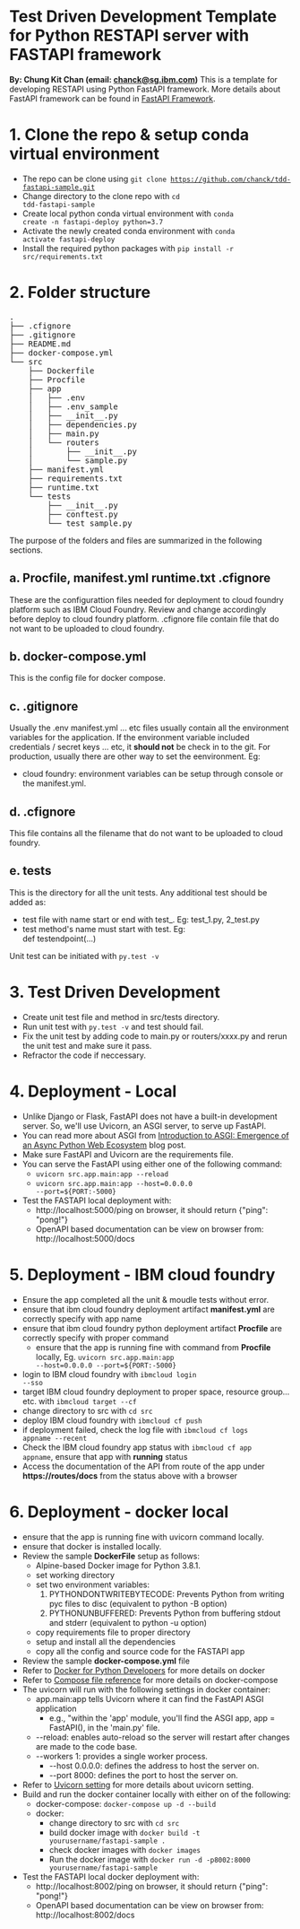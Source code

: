 # Test Driven Development Template for Python RESTAPI server with FASTAPI framework
**By: Chung Kit Chan (email: chanck@sg.ibm.com)**
This is a template for developing RESTAPI using Python FastAPI framework. More details about FastAPI framework can be found in [FastAPI Framework](https://fastapi.tiangolo.com). 

# 1. Clone the repo & setup conda virtual environment
* The repo can be clone using <code>git clone https://github.com/chanck/tdd-fastapi-sample.git</code>
* Change directory to the clone repo with <code>cd tdd-fastapi-sample</code>
* Create local python conda virtual environment with <code>conda create -n fastapi-deploy python=3.7</code>
* Activate the newly created conda environment with <code>conda activate fastapi-deploy</code>
* Install the required python packages with <code>pip install -r src/requirements.txt</code> 

# 2. Folder structure
<pre>
.
├── .cfignore
├── .gitignore
├── README.md
├── docker-compose.yml
└── src
    ├── Dockerfile
    ├── Procfile
    ├── app
    │   ├── .env
    │   ├── .env_sample
    │   ├── __init__.py
    │   ├── dependencies.py
    │   ├── main.py
    │   └── routers
    │       ├── __init__.py
    │       └── sample.py
    ├── manifest.yml
    ├── requirements.txt
    ├── runtime.txt
    └── tests
        ├── __init__.py
        ├── conftest.py
        └── test_sample.py
</pre>
The purpose of the folders and files are summarized in the following sections.

## a. Procfile, manifest.yml runtime.txt .cfignore
These are the configurattion files needed for deployment to cloud foundry platform such as IBM Cloud Foundry. Review and change accordingly before deploy to cloud foundry platform. .cfignore file contain file that do not want to be uploaded to cloud foundry.

## b. docker-compose.yml
This is the config file for docker compose.

## c. .gitignore
Usually the .env manifest.yml ... etc files usually contain all the environment variables for the application.  If the environment variable included credentials / secret keys ... etc, it **should not** be check in to the git. For production, usually there are other way to set the eenvironment. Eg:
* cloud foundry: environment variables can be setup through console or the manifest.yml. 

## d. .cfignore
This file contains all the filename that do not want to be uploaded to cloud foundry.

## e. tests
This is the directory for all the unit tests. Any additional test should be added as:
* test file with name start or end with test_. Eg: test_1.py, 2_test.py
* test method's name must start with test. Eg:  
def testendpoint(...)

Unit test can be initiated with
<code>py.test -v</code>

# 3. Test Driven Development

* Create unit test file and method in src/tests directory.
* Run unit test with <code>py.test -v</code> and test should fail.
* Fix the unit test by adding code to main.py or routers/xxxx.py and rerun the unit test and make sure it pass.
* Refractor the code if neccessary.

# 4. Deployment - Local
* Unlike Django or Flask, FastAPI does not have a built-in development server. So, we'll use Uvicorn, an ASGI server, to serve up FastAPI.
* You can read more about ASGI from [Introduction to ASGI: Emergence of an Async Python Web Ecosystem](https://florimond.dev/blog/articles/2019/08/introduction-to-asgi-async-python-web/) blog post.
* Make sure FastAPI and Uvicorn are the requirements file.
* You can serve the FastAPI using either one of the following command: 
  *  <code>uvicorn src.app.main:app --reload</code>
  *  <code>uvicorn src.app.main:app --host=0.0.0.0 --port=${PORT:-5000}</code>
* Test the FASTAPI local deployment with:
  * http://localhost:5000/ping on browser, it should return {"ping": "pong!"}
  * OpenAPI based documentation can be view on browser from: http://localhost:5000/docs

# 5. Deployment - IBM cloud foundry

* Ensure the app completed all the unit & moudle tests without error.
* ensure that ibm cloud foundry deployment artifact **manifest.yml** are correctly specify with app name 
* ensure that ibm cloud foundry python deployment artifact **Procfile** are correctly specify with proper command
   * ensure that the app is running fine with command from **Procfile** locally, Eg. <code>uvicorn src.app.main:app --host=0.0.0.0 --port=${PORT:-5000}</code>
* login to IBM cloud foundry with <code>ibmcloud login --sso</code> 
* target IBM cloud foundry deployment to proper space, resource group... etc. with <code>ibmcloud target --cf</code>
* change directory to src with <code>cd src</code>
* deploy IBM cloud foundry with <code>ibmcloud cf push</code>
* if deployment failed, check the log file with <code>ibmcloud cf logs appname --recent</code> 
* Check the IBM cloud foundry app status with <code>ibmcloud cf app appname</code>, ensure that app with **running** status  
* Access the documentation of the API from route of the app under **https://routes/docs** from the status above with a browser

# 6. Deployment - docker local
* ensure that the app is running fine with uvicorn command locally.
* ensure that docker is installed locally.
* Review the sample **DockerFile** setup as follows:
  * Alpine-based Docker image for Python 3.8.1. 
  * set working directory
  * set two environment variables:
	  1. PYTHONDONTWRITEBYTECODE: Prevents Python from writing pyc files to disc (equivalent to python -B option)
	  2. PYTHONUNBUFFERED: Prevents Python from buffering stdout and stderr (equivalent to python -u option)
  * copy requirements file to proper directory
  * setup and install all the dependencies 
  * copy all the config and source code for the FASTAPI app
* Review the sample **docker-compose.yml** file
* Refer to [Docker for Python Developers](https://mherman.org/presentations/dockercon-2018/#1) for more details on docker
* Refer to [Compose file reference](https://docs.docker.com/compose/compose-file/) for more details on docker-compose
* The uvicorn will run with the following settings in docker container:
  * app.main:app tells Uvicorn where it can find the FastAPI ASGI application    
    *  e.g., "within the 'app' module, you'll find the ASGI app, app = FastAPI(), in the 'main.py' file.
  * --reload: enables auto-reload so the server will restart after changes are made to the code base.
  * --workers 1: provides a single worker process.
	* --host 0.0.0.0: defines the address to host the server on.
	* --port 8000: defines the port to host the server on.
* Refer to [Uvicorn setting](https://www.uvicorn.org/settings/) for more details about uvicorn setting.
* Build and run the docker container locally with either on of the following:
  * docker-compose: <code>docker-compose up -d --build</code>
  * docker: 
    * change directory to src with <code>cd src</code>
    * build docker image with <code>docker build -t yourusername/fastapi-sample .</code>
    * check docker images with <code>docker images</code>
    * Run the docker image with <code>docker run -d -p8002:8000  yourusername/fastapi-sample</code>
* Test the FASTAPI local docker deployment with:
  * http://localhost:8002/ping on browser, it should return {"ping": "pong!"}
  * OpenAPI based documentation can be view on browser from: http://localhost:8002/docs
